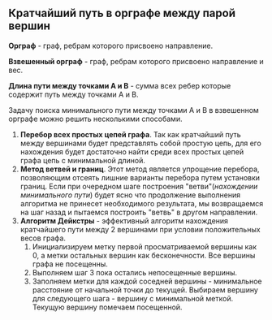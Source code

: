 ## Кратчайший путь в орграфе между парой вершин
__Орграф__ - граф, ребрам которого присвоено направление.

__Взвешенный орграф__ - граф, ребрам которого присвоено направление и вес.

__Длина пути между точками А и В__ - сумма всех ребер которые содержит путь между точками А и В.

Задачу поиска минимального пути между точками А и В в взвешенном орграфе можно решить несколькими способами.
1. __Перебор всех простых цепей графа__. Так как кратчайший путь между вершинами будет представлять собой простую цепь, для его нахождения будет достаточно найти среди всех простых цепей графа цепь с минимальной длиной. 
2. __Метод ветвей и границ__. Этот метод является упрощение перебора, позволяющим отсеять лишние варианты перебора путем установки границ. Если при очередном шаге построения "ветви"(_нахождении минимального пути_) будет ясно что продолжение выполнения алгоритма не принесет необходимого результата, мы возвращаемся на шаг назад и пытаемся построить "ветвь" в другом направлении.
3. __Алгоритм Дейкстры__ - эффективный алгоритм нахождения кратчайшего пути между 2 вершинами при условии положительных весов графа. 
	1. Инициализируем метку первой просматриваемой вершины как 0, а метки остальных вершин как бесконечности. Все вершины графа не посещенны.
	2. Выполняем шаг 3 пока остались непосещенные вершины.
	3. Заполняем метки для каждой соседней вершины - минимальное расстояние от начальной точки до текущей. Выбираем вершину для следующего шага - вершину с минимальной меткой. Текущую вершину помечаем посещенной.